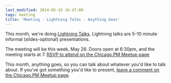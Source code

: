 ```yaml
---
last_modified: 2014-05-19 16:47:00
tags: meeting
title: 'Meeting - Lightning Talks - Anything Goes'
---
```


This month, we're doing [Lightning Talks](http://en.wikipedia.org/wiki/Lightning_talk). Lightning talks are 5-10 minute informal (slides-optional) presentations.

The meeting will be this week, May 26. Doors open at 6:30pm, and the meeting starts at 7. [RSVP to attend on the Chicago.PM Meetup page](http://www.meetup.com/ChicagoPM/events/183534582/)

This month, anything goes, so you can talk about whatever you'd like to talk about. If you've got something you'd like to present, [leave a comment on the Chicago.PM Meetup page](http://www.meetup.com/ChicagoPM/events/183534582/).
